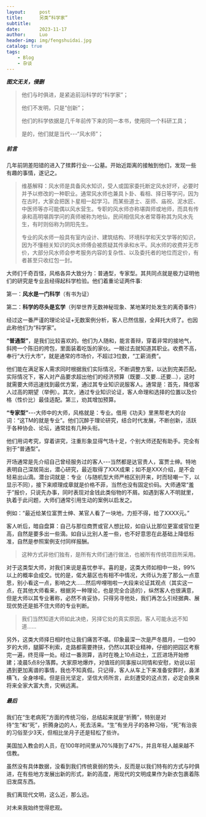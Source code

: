 ```yaml
---
layout:     post
title:      另类“科学家”
subtitle:   
date:       2023-11-17
author:     Luo
header-img: img/fengshuidai.jpg
catalog: true
tags:
    - Blog
    - 杂谈
---
```


***图文无关，侵删***

> 他们与时俱进，是紧追前沿科学的“科学家”；
>
> 他们不发明，只是“创新”；
>
> 他们的科学依据是几千年前传下来的同一本书，使用同一个科研工具；
>
> 是的，他们就是当代---“风水师”；


##### 前言

几年前阴差阳错的进入了殡葬行业---公墓。开始近距离的接触到他们，发现一些有趣的事情，遂记之。

> 维基解释：风水师是具备风水知识，受人或国家委托断定风水好坏，必要时并予以修改的一种职业。通常风水师也兼具卜卦、看相、择日等学问，因为在古时，大家会把医卜星相一起学习。而某些道士、巫师、庙祝、泥水匠、中医师等亦可能偶以风水营生。专职的风水师亦称堪舆师或地师，而具有传承和高明堪舆学问的真师被称为地仙，民间相信风水者常尊称其为风水先生，有时则俗称为阴阳先生。
>
> 专业的风水师一般具有室内设计、建筑结构、环境科学和天文学等的知识，因为不懂相关知识的风水师傅会被质疑其传承和水平。风水师的收费并无市价，大部分风水师会参考服务内容的复杂性、以及委托者的地位而定价，有者甚至只收红包一封。

大师们千奇百怪，风格各异大致分为：普通型，专家型。其共同点就是极力证明他们的研究是专业且经得起科学检验。他们着重论证两件事:

第一：**风水是一门科学**（有书为证）

第二：**科学的尽头是玄学**（列举世界无数神秘现象、某地某时处发生的离奇事件）

经过这一番严谨的理论论证+无数案例分析，客人已然信服，全拜托大师了。也因此称他们为“科学家”。

**“普通型”**，是我们比较喜欢的。他们为人随和，能言善辩，穿着非常的接地气，斜挎一个陈旧的挎包，里面装着吃饭的家伙。一眼过去就知道其职业。收费不高，奉行“大行大市”，就是通常的市场价，不超过3位数，“工薪消费”。

他们能在满足客人需求同时根据我们实际情况，不断调整方案，以达到完美匹配。实际情况下，客人对产品要求超出他们的经济预算（既要...又要...还要...），这时就需要大师迅速找到最优方案，通过其专业知识说服客人。通常是：首先，降低客人过高的期望（举例）。其次，通过专业知识论证，客人命理和选择的位置以及价格（性价比）最佳适配。第三，劝其增加预算。

**“专家型”**---大师中的大师，风格就是：专业。借用《功夫》里黑帮老大的台词：“这TM的就是专业”。他们沉醉于理论研究，结合时代发展，不断创新，活跃于各种协会、论坛，通常挂有几种头衔。

他们用词考究，穿着讲究，注重形象显得气场十足，个别大师还配有助手。完全有别于“普通型”。

开场通常是先介绍自己曾经服务过的客人---当然都是达官贵人，富贾士绅。特地表明自己深居简出，潜心研究，最近取得了XXX成果；如不是XXX介绍，是不会轻易出山滴。潜台词就是：专业（与随机型大师严格区别开来，时而轻嘲一下，以显示不同），接下来顺理成章就是价格不菲，当然也没有固定价码。大师通常“羞于”报价，只说先办事，同时表现对金钱此类俗物的不屑。如遇到客人不明就里，执着于此问题，大师们通常引用生动的案例以启发之。

例如：“最近给某位富贾士绅、某官人看了一块地，力拒不得，给了XXXX元。”

客人听后，暗自盘算：自己与那位商贾或官人想比较，如自认比那位更富或官位更高，自然是要多出一些滴。如自认比别人差一些，也不好意思在此基础上降低标准，自然是参照案例支付同样报酬。

> 这种方式非他们独有，是所有大师们通行做法，也被所有传统项目所采用。

对于这类型大师，对我们来说是喜忧参半。喜的是，这类大师如相中一处，99%以上的概率会成交。忧的是，偌大墓区也有相不中情况，大师认为差了那么一点意思，别小看这一点，影响之大......然后哔哩啪啦一大段来论证其观点（其实这一点，在其他大师看来，根据另一种理论，也是完全合适的），纵然客人也很满意，但是大师以其专业著称，必然不肯妥协，只得另寻他处，我们再怎么引经据典、展现优势还是抵不住大师的专业判断。

> 我们当然知道大师如此决绝，另择它处的真实原因，客人可能永远不知道......

另外，这类大师择日相时也让我们痛苦不堪。印象最深一次是严冬腊月，一位90岁的大师，腿脚不利索，走路都需要搀扶，仍然以其职业精神，仔细的把园区考察完一遍，终觅得一处。经过一番测算，吉时在晚上10点动土，工匠进场开始修建；凌晨5点8分落葬。大家原地爆炸，对值班的同事报以同情和安慰，劝说以前遇到更加离谱的事情，我也不知真假。只记得，客人从车上下来准备安葬时，鼻涕横飞，全身哆嗦。但是目光坚定，坚信大师所言，此刻遭受的这点苦，必定会换来将来全家大富大贵，灾祸远离。

##### 最后

我们在“生老病死”方面的传统习俗，总结起来就是“折腾”，特别是对待“生”和“死”，折腾身边的人，死去活来。“生”有坐月子的各种习俗，“死”有治丧的习俗至少3天，但相比坐月子还是轻松了些许。

美国加入教会的人员，在100年时间里从70%降到了47%，并且年轻人越来越不信教。

虽然没有具体数据，没看到我们传统衰弱的势头，反而是以我们特有的方式与时俱进，在有些地方发展出新的形式，新的高度，用现代的文明成果作为新衣包裹着陈旧发腐东西。

我们离现代文明，这么近，那么远。

对未来我始终觉得悲观。
